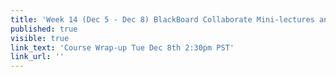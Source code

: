 ```yaml
---
title: 'Week 14 (Dec 5 - Dec 8) BlackBoard Collaborate Mini-lectures and Activities'
published: true
visible: true
link_text: 'Course Wrap-up Tue Dec 8th 2:30pm PST'
link_url: ''
---
```

